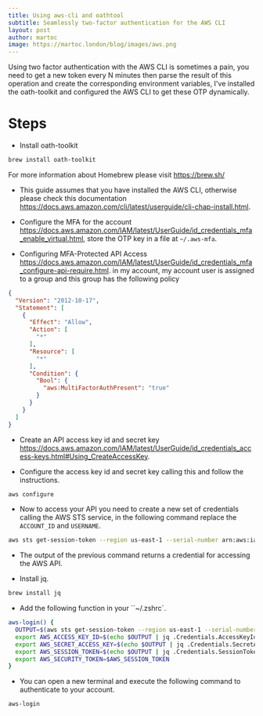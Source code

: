 ```yaml
---
title: Using aws-cli and oathtool
subtitle: Seamlessly two-factor authentication for the AWS CLI
layout: post
author: martoc
image: https://martoc.london/blog/images/aws.png
---
```


Using two factor authentication with the AWS CLI is sometimes a pain, you need
to get a new token every N minutes then parse the result of this operation and
create the corresponding environment variables, I've installed the oath-toolkit
and configured the AWS CLI to get these OTP dynamically.

# Steps

* Install oath-toolkit

```bash
brew install oath-toolkit
```
For more information about Homebrew please visit <https://brew.sh/>

* This guide assumes that you have installed the AWS CLI, otherwise please check
this documentation <https://docs.aws.amazon.com/cli/latest/userguide/cli-chap-install.html>.

* Configure the MFA for the account <https://docs.aws.amazon.com/IAM/latest/UserGuide/id_credentials_mfa_enable_virtual.html>,
store the OTP key in a file at `~/.aws-mfa`.

* Configuring MFA-Protected API Access <https://docs.aws.amazon.com/IAM/latest/UserGuide/id_credentials_mfa_configure-api-require.html>.
in my account, my account user is assigned to a group and this group has the
following policy

```json
{
  "Version": "2012-10-17",
  "Statement": [
    {
      "Effect": "Allow",
      "Action": [
        "*"
      ],
      "Resource": [
        "*"
      ],
      "Condition": {
        "Bool": {
          "aws:MultiFactorAuthPresent": "true"
        }
      }
    }
  ]
}
```
* Create an API access key id and secret key <https://docs.aws.amazon.com/IAM/latest/UserGuide/id_credentials_access-keys.html#Using_CreateAccessKey>.

* Configure the access key id and secret key calling this and follow the
instructions.

```bash
aws configure
```

* Now to access your API you need to create a new set of credentials calling the
AWS STS service, in the following command replace the `ACCOUNT_ID` and
`USERNAME`.

```bash
aws sts get-session-token --region us-east-1 --serial-number arn:aws:iam::<ACCOUNT_ID>:mfa/<USERNAME> --token-code $(oathtool --base32 --totp $(cat ~/.aws-mfa))
```

* The output of the previous command returns a credential for accessing the AWS
API.

* Install jq.

```bash
brew install jq
```

* Add the following function in your ``~/.zshrc`.

```bash
aws-login() {
  OUTPUT=$(aws sts get-session-token --region us-east-1 --serial-number arn:aws:iam::<ACCOUNT_ID>:mfa/<USERNAME> --token-code $(oathtool --base32 --totp $(cat ~/.aws-mfa)))
  export AWS_ACCESS_KEY_ID=$(echo $OUTPUT | jq .Credentials.AccessKeyId --raw-output)
  export AWS_SECRET_ACCESS_KEY=$(echo $OUTPUT | jq .Credentials.SecretAccessKey --raw-output)
  export AWS_SESSION_TOKEN=$(echo $OUTPUT | jq .Credentials.SessionToken --raw-output)
  export AWS_SECURITY_TOKEN=$AWS_SESSION_TOKEN
}
```

* You can open a new terminal and execute the following command to authenticate
to your account.

```bash
aws-login
```
